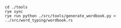 ```commandline
cd ./tools
rye sync
rye run python ./src/tools/generate_wordbook.py > ../src/word_typing/wordbook.rs
```
